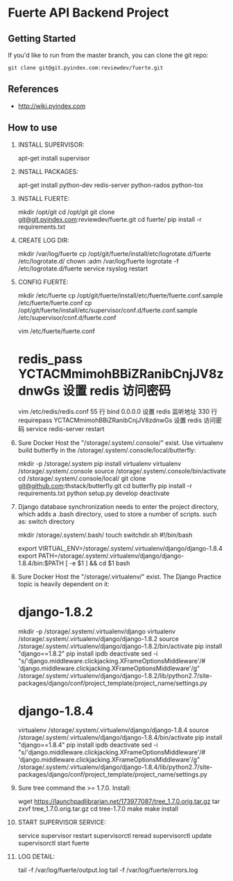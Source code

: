 # Fuerte API Backend Project

## Getting Started

If you'd like to run from the master branch, you can clone the git repo:

    git clone git@git.pyindex.com:reviewdev/fuerte.git

## References

* http://wiki.pyindex.com

## How to use

1. INSTALL SUPERVISOR:

    apt-get install supervisor

2. INSTALL PACKAGES:

    apt-get install python-dev redis-server python-rados python-tox

3. INSTALL FUERTE:

    mkdir /opt/git
    cd /opt/git
    git clone git@git.pyindex.com:reviewdev/fuerte.git
    cd fuerte/
    pip install -r requirements.txt

4. CREATE LOG DIR:

    mkdir /var/log/fuerte
    cp /opt/git/fuerte/install/etc/logrotate.d/fuerte /etc/logrotate.d/
    chown :adm /var/log/fuerte
    logrotate -f /etc/logrotate.d/fuerte
    service rsyslog restart

5. CONFIG FUERTE:

    mkdir /etc/fuerte
    cp /opt/git/fuerte/install/etc/fuerte/fuerte.conf.sample /etc/fuerte/fuerte.conf
    cp /opt/git/fuerte/install/etc/supervisor/conf.d/fuerte.conf.sample /etc/supervisor/conf.d/fuerte.conf

    vim /etc/fuerte/fuerte.conf
    # redis_pass YCTACMmimohBBiZRanibCnjJV8zdnwGs 设置 redis 访问密码

    vim /etc/redis/redis.conf
    55 行  bind 0.0.0.0 设置 redis 监听地址
    330 行 requirepass YCTACMmimohBBiZRanibCnjJV8zdnwGs 设置 redis 访问密码
    service redis-server restart

6. Sure Docker Host the "/storage/.system/.console/" exist.
   Use virtualenv build butterfly in the /storage/.system/.console/local/butterfly:

    mkdir -p /storage/.system
    pip install virtualenv
    virtualenv /storage/.system/.console
    source /storage/.system/.console/bin/activate
    cd /storage/.system/.console/local/
    git clone git@github.com:thstack/butterfly.git
    cd butterfly
    pip install -r requirements.txt
    python setup.py develop
    deactivate

7. Django database synchronization needs to enter the project directory,
   which adds a .bash directory, used to store a number of scripts.
   such as: switch directory

    mkdir /storage/.system/.bash/
    touch switchdir.sh
    #!/bin/bash

    export VIRTUAL_ENV=/storage/.system/.virtualenv/django/django-1.8.4
    export PATH=/storage/.system/.virtualenv/django/django-1.8.4/bin:$PATH
    [ -e $1 ] && cd $1
    bash


8. Sure Docker Host the "/storage/.virtualenv/" exist.
   The Django Practice topic is heavily dependent on it:

    # django-1.8.2
    mkdir -p /storage/.system/.virtualenv/django
    virtualenv /storage/.system/.virtualenv/django/django-1.8.2
    source /storage/.system/.virtualenv/django/django-1.8.2/bin/activate
    pip install "django==1.8.2"
    pip install ipdb
    deactivate
    sed -i "s/'django.middleware.clickjacking.XFrameOptionsMiddleware'/# 'django.middleware.clickjacking.XFrameOptionsMiddleware'/g" /storage/.system/.virtualenv/django/django-1.8.2/lib/python2.7/site-packages/django/conf/project_template/project_name/settings.py

    # django-1.8.4
    virtualenv /storage/.system/.virtualenv/django/django-1.8.4
    source /storage/.system/.virtualenv/django/django-1.8.4/bin/activate
    pip install "django==1.8.4"
    pip install ipdb
    deactivate
    sed -i "s/'django.middleware.clickjacking.XFrameOptionsMiddleware'/# 'django.middleware.clickjacking.XFrameOptionsMiddleware'/g" /storage/.system/.virtualenv/django/django-1.8.4/lib/python2.7/site-packages/django/conf/project_template/project_name/settings.py

9. Sure tree command the >= 1.7.0.
   Install:

    wget https://launchpadlibrarian.net/173977087/tree_1.7.0.orig.tar.gz
    tar zxvf tree_1.7.0.orig.tar.gz
    cd tree-1.7.0
    make
    make install

10. START SUPERVISOR SERVICE:

    service supervisor restart
    supervisorctl reread
    supervisorctl update
    supervisorctl start fuerte

11. LOG DETAIL:

    tail -f /var/log/fuerte/output.log
    tail -f /var/log/fuerte/errors.log

